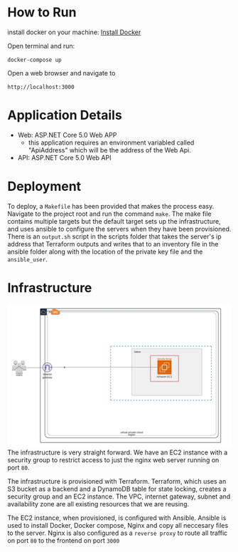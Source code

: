 # How to Run

install docker on your machine: [Install Docker](https://docs.docker.com/engine/install/)


Open terminal and run:
```
docker-compose up
```

Open a web browser and navigate to 
```
http://localhost:3000
```


# Application Details

- Web: ASP.NET Core 5.0 Web APP
  - this application requires an environment variabled called "ApiAddress" which will be the address of the Web Api.
- API: ASP.NET Core 5.0 Web API

# Deployment

To deploy, a `Makefile` has been provided that makes the process easy. Navigate to the project root and run the command `make`. The make file contains multiple targets but the default target sets up the infrastructure, and uses ansible to configure the servers when they have been provisioned. There is an `output.sh` script in the scripts folder that takes the server's ip address that Terraform outputs and writes that to an inventory file in the ansible folder along with the location of the private key file and the `ansible_user`.

# Infrastructure
![](readme/Infra_test.jpeg)
The infrastructure is very straight forward. We have an EC2 instance with a security group to restrict access to just the nginx web server running on port `80`.

The infrastructure is provisioned with Terraform. Terraform, which uses an S3 bucket as a backend and a DynamoDB table for state locking, creates a security group and an EC2 instance. The VPC, internet gateway, subnet and availability zone are all existing resources that we are reusing.

The EC2 instance, when provisioned, is configured with Ansible. Ansible is used to install Docker, Docker compose, Nginx and copy all neccesary files to the server. Nginx is also configured as a `reverse proxy` to route all traffic on port `80` to the frontend on port `3000`